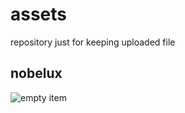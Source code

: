 # assets
repository just for keeping uploaded file

## nobelux
![empty item](https://github.com/user-attachments/assets/a499856a-6306-4359-8bf4-9a735c60f4bc)
